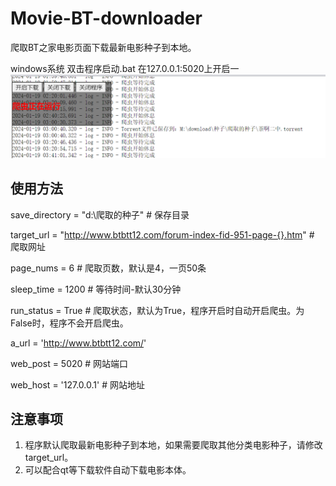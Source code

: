# Movie-BT-downloader
爬取BT之家电影页面下载最新电影种子到本地。

windows系统 双击程序启动.bat
在127.0.0.1:5020上开启一
![img.png](img.png)

## 使用方法
save_directory = "d:\爬取的种子"  # 保存目录

target_url = "http://www.btbtt12.com/forum-index-fid-951-page-{}.htm"  # 爬取网址

page_nums = 6  # 爬取页数，默认是4，一页50条

sleep_time = 1200  # 等待时间-默认30分钟

run_status = True  # 爬取状态，默认为True，程序开启时自动开启爬虫。为False时，程序不会开启爬虫。

a_url = 'http://www.btbtt12.com/'

web_post = 5020  # 网站端口

web_host = '127.0.0.1'  # 网站地址


## 注意事项
1. 程序默认爬取最新电影种子到本地，如果需要爬取其他分类电影种子，请修改target_url。
2. 可以配合qt等下载软件自动下载电影本体。


